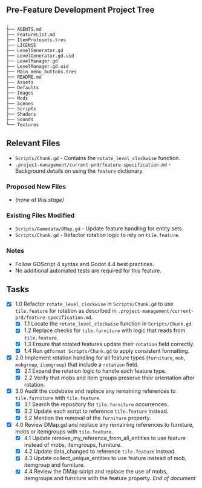 ## Pre-Feature Development Project Tree
```
.
├── AGENTS.md
├── FeatureList.md
├── ItemProtosets.tres
├── LICENSE
├── LevelGenerator.gd
├── LevelGenerator.gd.uid
├── LevelManager.gd
├── LevelManager.gd.uid
├── Main_menu_buttons.tres
├── README.md
├── Assets
├── Defaults
├── Images
├── Mods
├── Scenes
├── Scripts
├── Shaders
├── Sounds
└── Textures
```

## Relevant Files
- `Scripts/Chunk.gd` - Contains the `rotate_level_clockwise` function.
- `.project-management/current-prd/feature-specification.md` - Background details on using the `feature` dictionary.

### Proposed New Files
- *(none at this stage)*

### Existing Files Modified
- `Scripts/Gamedata/DMap.gd` - Update feature handling for entity sets.
- `Scripts/Chunk.gd` - Refactor rotation logic to rely on `tile.feature`.

### Notes
- Follow GDScript 4 syntax and Godot 4.4 best practices.
- No additional automated tests are required for this feature.

## Tasks
- [x] 1.0 Refactor `rotate_level_clockwise` in `Scripts/Chunk.gd` to use `tile.feature` for rotation as described in `.project-management/current-prd/feature-specification.md`.
  - [x] 1.1 Locate the `rotate_level_clockwise` function in `Scripts/Chunk.gd`.
  - [x] 1.2 Replace checks for `tile.furniture` with logic that reads from `tile.feature`.
  - [x] 1.3 Ensure that rotated features update their `rotation` field correctly.
  - [x] 1.4 Run `gdformat Scripts/Chunk.gd` to apply consistent formatting.
- [x] 2.0 Implement rotation handling for all feature types (`furniture`, `mob`, `mobgroup`, `itemgroup`) that include a `rotation` field.
  - [x] 2.1 Expand the rotation logic to handle each feature type.
  - [x] 2.2 Verify that mobs and item groups preserve their orientation after rotation.
- [x] 3.0 Audit the codebase and replace any remaining references to `tile.furniture` with `tile.feature`.
  - [x] 3.1 Search the repository for `tile.furniture` occurrences.
  - [x] 3.2 Update each script to reference `tile.feature` instead.
  - [x] 5.2 Mention the removal of the `furniture` property.
- [x] 4.0 Review DMap.gd and replace any remaining references to furniture, mobs or itemgroups with `tile.feature`.
  - [x] 4.1 Update remove_my_reference_from_all_entities to use feature instead of mobs, itemgroups, furniture.
  - [x] 4.2 Update data_changed to reference `tile.feature` instead.
  - [x] 4.3 Update collect_unique_entities to use feature instead of mob, itemgroup and furniture.
  - [x] 4.4 Review the DMap script and replace the use of mobs, itemgroups and furniture with the feature property.
*End of document*
